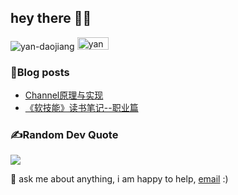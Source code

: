 ## hey there 👋🏻

<p align="left"> <img src="https://komarev.com/ghpvc/?username=yan-daojiang&label=visitors&color=0e75b6&style=flat" alt="yan-daojiang" />
<a href="https://blog.yandaojiang.com" target="blank"><img src="https://img.shields.io/badge/My-Blog-blue" alt="yandaojiang" width="50" height="20"/></a>
<!-- <a href="https://me.yandaojiang.com" target="blank"><img src="https://img.shields.io/badge/My-Resume-blue" alt="yandaojiang" width="62" height="20"/></a> </p> -->


 <!-- hi, i'm [Yan Daojiang](https://yandaojiang.com/) -->

<!-- <img align="left" alt="GIF" src="assets/code.gif" width="500" height="320" /> -->
  
<!-- ### 📈my github stats
<p align="left"> <img src="https://github-readme-stats.vercel.app/api?username=Yan-Daojiang&show_icons=true&theme=gotham" alt="Yan-Daojiang" />
-->
<!-- ### Contribution Graph
![GitHub Activity Graph](https://activity-graph.herokuapp.com/graph?username=Yan-Daojiang&theme=dracula&hide_border=true) -->

<!-- **languages and tools:**  
<a href="https://golang.org" target="_blank"> <img src="https://raw.githubusercontent.com/devicons/devicon/master/icons/go/go-original.svg" alt="go" width="30" height="30"/> </a> 
<a href="https://www.python.org/" target="_blank"> <img src="https://raw.githubusercontent.com/devicons/devicon/master/icons/python/python-original.svg" alt="linux" width="30" height="30"/> </a> 
<a href="https://redis.io/" target="_blank"> <img src="https://raw.githubusercontent.com/devicons/devicon/master/icons/redis/redis-original.svg" alt="redis" width="30" height="30"/> </a> 
<a href="" target="https://www.mysql.com/"> <img src="https://raw.githubusercontent.com/devicons/devicon/master/icons/mysql/mysql-original.svg" alt="mysql" width="30" height="30"/> </a> 
<a href="https://www.docker.com/" target="_blank"> <img src="https://raw.githubusercontent.com/devicons/devicon/master/icons/docker/docker-original-wordmark.svg" alt="docker" width="30" height="30"/> </a> <a href="https://git-scm.com/" target="_blank"> <img src="https://www.vectorlogo.zone/logos/git-scm/git-scm-icon.svg" alt="git" width="30" height="30"/> </a> 
<a href="https://www.linux.org/" target="_blank"> <img src="https://raw.githubusercontent.com/devicons/devicon/master/icons/linux/linux-original.svg" alt="linux" width="30" height="30"/> </a> 
<a href="https://code.visualstudio.com/" target="_blank"> <img src="https://raw.githubusercontent.com/devicons/devicon/master/icons/vscode/vscode-original.svg" alt="vscode" width="30" height="30"/> </a>  -->

### 📝Blog posts
<!-- BLOG-POST-LIST:START -->
- [Channel原理与实现](https://blog.yandaojiang.com/posts/tech/golang/channel%E5%8E%9F%E7%90%86%E4%B8%8E%E5%AE%9E%E7%8E%B0/)
- [《软技能》读书笔记--职业篇](https://blog.yandaojiang.com/posts/tech/others/%E8%BD%AF%E6%8A%80%E8%83%BD%E8%AF%BB%E4%B9%A6%E7%AC%94%E8%AE%B0%E8%81%8C%E4%B8%9A%E7%AF%87/)
<!-- BLOG-POST-LIST:END -->

### ✍️Random Dev Quote
![](https://quotes-github-readme.vercel.app/api?type=horizontal&theme=dark)


💬 ask me about anything, i am happy to help, [email](mailto:yandaojiang@whu.edu.cn) :)
